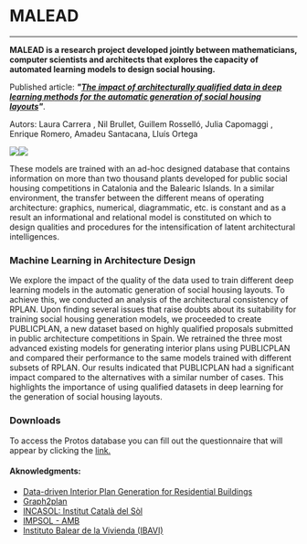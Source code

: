 # MALEAD

------------


**MALEAD is a research project developed jointly between mathematicians, computer scientists and architects that explores the capacity of automated learning models to design social housing.**



 Published article:  ***"[The impact of architecturally qualified data in deep learning methods for the automatic generation of social housing layouts](http://https://upcommons.upc.edu/handle/2117/398859 "The impact of architecturally qualified data in deep learning methods for the automatic generation of social housing layouts")"***.


Autors: Laura Carrera , Nil Brullet, Guillem Rosselló, Julia Capomaggi , Enrique Romero, Amadeu Santacana, Lluís Ortega

[![](https://ibb.co/0BgVwpY)](https://ibb.co/0BgVwpY)[![](https://i.ibb.co/q0tFZLm/Proto-entrenaments.jpg)](https://i.ibb.co/q0tFZLm/Proto-entrenaments.jpg)



These models are trained with an ad-hoc designed database that contains information on more than two thousand plants developed for public social housing competitions in Catalonia and the Balearic Islands. In a similar environment, the transfer between the different means of operating architecture: graphics, numerical, diagrammatic, etc. is constant and as a result an informational and relational model is constituted on which to design qualities and procedures for the intensification of latent architectural intelligences.



### Machine Learning in Architecture Design 
We explore the impact of the quality of the data used to train different deep learning
models in the automatic generation of social housing layouts. To achieve this, we
conducted an analysis of the architectural consistency of RPLAN. Upon finding several
issues that raise doubts about its suitability for training social housing generation
models, we proceeded to create PUBLICPLAN, a new dataset based on highly
qualified proposals submitted in public architecture competitions in Spain. We
retrained the three most advanced existing models for generating interior plans using
PUBLICPLAN and compared their performance to the same models trained with
different subsets of RPLAN. Our results indicated that PUBLICPLAN had a significant
impact compared to the alternatives with a similar number of cases. This highlights the
importance of using qualified datasets in deep learning for the generation of social
housing layouts.


### Downloads
To access the Protos database you can fill out the questionnaire that will appear by clicking the  [link.](http://https://docs.google.com/forms/d/e/1FAIpQLScrl9DoCP2iUBBPyj8OoZ196EI4VhkON42Gu_V9PgtVPVN0dA/viewform?usp=pp_url "link")
#### Aknowledgments:

- [Data-driven Interior Plan Generation for Residential Buildings](http://http://staff.ustc.edu.cn/~fuxm/projects/DeepLayout/index.html "Data-driven Interior Plan Generation for Residential Buildings")
- [Graph2plan](http://https://github.com/HanHan55/Graph2plan "Graph2plan")
- [INCASOL: Institut Català del Sòl](http://https://incasol.gencat.cat/es/inici/index.html "INCASOL: Institut Català del Sòl")
- [IMPSOL - AMB](http://https://www.amb.cat/s/es/web/habitatge/impsol.html "IMPSOL -Àrea Metropolitana de Barcelona")
- [Instituto Balear de la Vivienda (IBAVI)](http://https://www.caib.es/webgoib/es/instituto-balear-de-la-vivienda-ibavi- "Instituto Balear de la Vivienda (IBAVI)")
